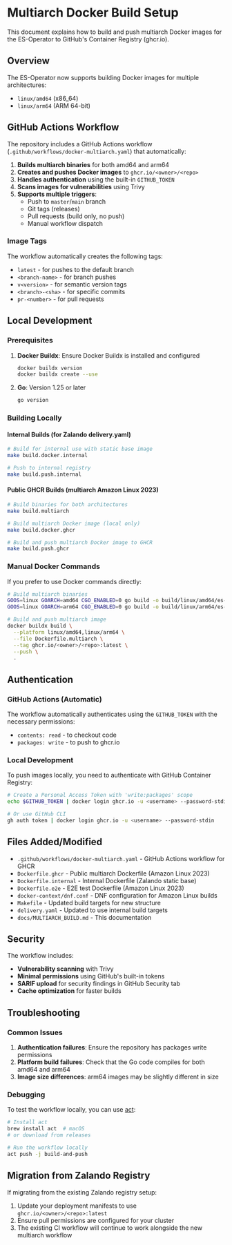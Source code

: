 # Multiarch Docker Build Setup

This document explains how to build and push multiarch Docker images for the ES-Operator to GitHub's Container Registry (ghcr.io).

## Overview

The ES-Operator now supports building Docker images for multiple architectures:
- `linux/amd64` (x86_64)
- `linux/arm64` (ARM 64-bit)

## GitHub Actions Workflow

The repository includes a GitHub Actions workflow (`.github/workflows/docker-multiarch.yaml`) that automatically:

1. **Builds multiarch binaries** for both amd64 and arm64
2. **Creates and pushes Docker images** to `ghcr.io/<owner>/<repo>`
3. **Handles authentication** using the built-in `GITHUB_TOKEN`
4. **Scans images for vulnerabilities** using Trivy
5. **Supports multiple triggers**:
   - Push to `master`/`main` branch
   - Git tags (releases)
   - Pull requests (build only, no push)
   - Manual workflow dispatch

### Image Tags

The workflow automatically creates the following tags:
- `latest` - for pushes to the default branch
- `<branch-name>` - for branch pushes
- `v<version>` - for semantic version tags
- `<branch>-<sha>` - for specific commits
- `pr-<number>` - for pull requests

## Local Development

### Prerequisites

1. **Docker Buildx**: Ensure Docker Buildx is installed and configured
   ```bash
   docker buildx version
   docker buildx create --use
   ```

2. **Go**: Version 1.25 or later
   ```bash
   go version
   ```

### Building Locally

#### Internal Builds (for Zalando delivery.yaml)
```bash
# Build for internal use with static base image
make build.docker.internal

# Push to internal registry
make build.push.internal
```

#### Public GHCR Builds (multiarch Amazon Linux 2023)
```bash
# Build binaries for both architectures
make build.multiarch

# Build multiarch Docker image (local only)
make build.docker.ghcr

# Build and push multiarch Docker image to GHCR
make build.push.ghcr
```

### Manual Docker Commands

If you prefer to use Docker commands directly:

```bash
# Build multiarch binaries
GOOS=linux GOARCH=amd64 CGO_ENABLED=0 go build -o build/linux/amd64/es-operator .
GOOS=linux GOARCH=arm64 CGO_ENABLED=0 go build -o build/linux/arm64/es-operator .

# Build and push multiarch image
docker buildx build \
  --platform linux/amd64,linux/arm64 \
  --file Dockerfile.multiarch \
  --tag ghcr.io/<owner>/<repo>:latest \
  --push \
  .
```

## Authentication

### GitHub Actions (Automatic)

The workflow automatically authenticates using the `GITHUB_TOKEN` with the necessary permissions:
- `contents: read` - to checkout code
- `packages: write` - to push to ghcr.io

### Local Development

To push images locally, you need to authenticate with GitHub Container Registry:

```bash
# Create a Personal Access Token with 'write:packages' scope
echo $GITHUB_TOKEN | docker login ghcr.io -u <username> --password-stdin

# Or use GitHub CLI
gh auth token | docker login ghcr.io -u <username> --password-stdin
```

## Files Added/Modified

- `.github/workflows/docker-multiarch.yaml` - GitHub Actions workflow for GHCR
- `Dockerfile.ghcr` - Public multiarch Dockerfile (Amazon Linux 2023)
- `Dockerfile.internal` - Internal Dockerfile (Zalando static base)
- `Dockerfile.e2e` - E2E test Dockerfile (Amazon Linux 2023)
- `docker-context/dnf.conf` - DNF configuration for Amazon Linux builds
- `Makefile` - Updated build targets for new structure
- `delivery.yaml` - Updated to use internal build targets
- `docs/MULTIARCH_BUILD.md` - This documentation

## Security

The workflow includes:
- **Vulnerability scanning** with Trivy
- **Minimal permissions** using GitHub's built-in tokens
- **SARIF upload** for security findings in GitHub Security tab
- **Cache optimization** for faster builds

## Troubleshooting

### Common Issues

1. **Authentication failures**: Ensure the repository has packages write permissions
2. **Platform build failures**: Check that the Go code compiles for both amd64 and arm64
3. **Image size differences**: arm64 images may be slightly different in size

### Debugging

To test the workflow locally, you can use [act](https://github.com/nektos/act):
```bash
# Install act
brew install act  # macOS
# or download from releases

# Run the workflow locally
act push -j build-and-push
```

## Migration from Zalando Registry

If migrating from the existing Zalando registry setup:

1. Update your deployment manifests to use `ghcr.io/<owner>/<repo>:latest`
2. Ensure pull permissions are configured for your cluster
3. The existing CI workflow will continue to work alongside the new multiarch workflow